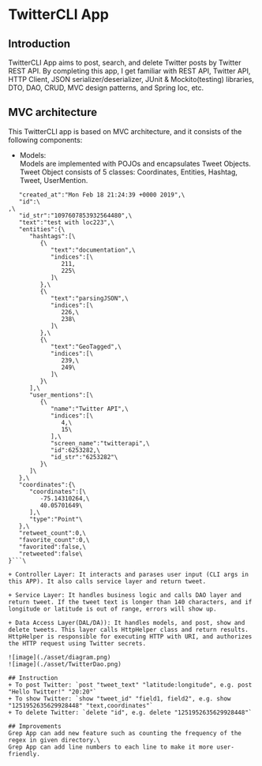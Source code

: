 # TwitterCLI App 

## Introduction
TwitterCLI App aims to post, search, and delete Twitter posts by Twitter REST API. By completing this app, I get familiar with REST API, Twitter API, HTTP Client, JSON serializer/deserializer, JUnit & Mockito(testing) libraries, DTO, DAO, CRUD, MVC design patterns, and Spring Ioc, etc.

## MVC architecture
This TwitterCLI app is based on MVC architecture, and it consists of the following components:

+ Models:\
Models are implemented with POJOs and encapsulates Tweet Objects. Tweet Object consists of 5 classes:
Coordinates, Entities, Hashtag, Tweet, UserMention.
```{\
   "created_at":"Mon Feb 18 21:24:39 +0000 2019",\
   "id":\
,\
   "id_str":"1097607853932564480",\
   "text":"test with loc223",\
   "entities":{\
      "hashtags":[\
         {\
            "text":"documentation",\
            "indices":[\
               211,
               225\
            ]\
         },\
         {\
            "text":"parsingJSON",\
            "indices":[\
               226,\
               238\
            ]\
         },\
         {\
            "text":"GeoTagged",\
            "indices":[\
               239,\
               249\
            ]\
         }\
      ],\
      "user_mentions":[\
         {\
            "name":"Twitter API",\
            "indices":[\
               4,\
               15\
            ],\
            "screen_name":"twitterapi",\
            "id":6253282,\
            "id_str":"6253282"\
         }\
      ]\
   },\
   "coordinates":{\
      "coordinates":[\
         -75.14310264,\
         40.05701649\
      ],\
      "type":"Point"\
   },\
   "retweet_count":0,\
   "favorite_count":0,\
   "favorited":false,\
   "retweeted":false\
}```\

+ Controller Layer: It interacts and parases user input (CLI args in this APP). It also calls service layer and return tweet.

+ Service Layer: It handles business logic and calls DAO layer and return tweet. If the tweet text is longer than 140 characters, and if longitude or latitude is out of range, errors will show up.

+ Data Access Layer(DAL/DA)): It handles models, and post, show and delete tweets. This layer calls HttpHelper class and return results. HttpHelper is responsible for executing HTTP with URI, and authorizes the HTTP request using Twitter secrets.

![image](./asset/diagram.png)
![image](./asset/TwitterDao.png)

## Instruction
+ To post Twitter: `post "tweet_text" "latitude:longitude", e.g. post "Hello Twitter!" "20:20"`
+ To show Twitter: `show "tweet_id" "field1, field2", e.g. show "1251952635629928448" "text,coordinates"`
+ To delete Twitter: `delete "id", e.g. delete "1251952635629928448"`

## Improvements
Grep App can add new feature such as counting the frequency of the regex in given directory.\
Grep App can add line numbers to each line to make it more user-friendly.

